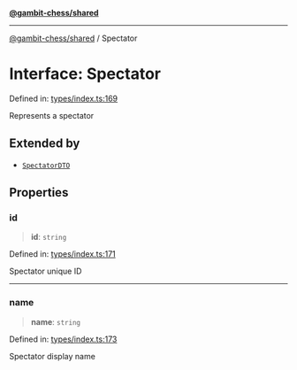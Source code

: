 [**@gambit-chess/shared**](../README.md)

***

[@gambit-chess/shared](../globals.md) / Spectator

# Interface: Spectator

Defined in: [types/index.ts:169](https://github.com/cango91/gambit-chess/blob/b8ea13e4976c99c29d095eae7bc504b86f9add51/shared/src/types/index.ts#L169)

Represents a spectator

## Extended by

- [`SpectatorDTO`](SpectatorDTO.md)

## Properties

### id

> **id**: `string`

Defined in: [types/index.ts:171](https://github.com/cango91/gambit-chess/blob/b8ea13e4976c99c29d095eae7bc504b86f9add51/shared/src/types/index.ts#L171)

Spectator unique ID

***

### name

> **name**: `string`

Defined in: [types/index.ts:173](https://github.com/cango91/gambit-chess/blob/b8ea13e4976c99c29d095eae7bc504b86f9add51/shared/src/types/index.ts#L173)

Spectator display name
